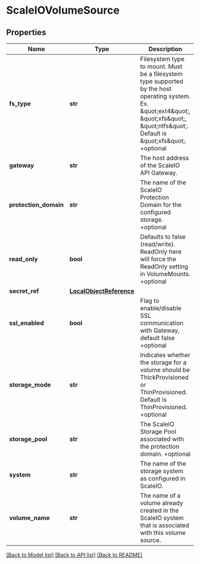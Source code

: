 # ScaleIOVolumeSource

## Properties
Name | Type | Description | Notes
------------ | ------------- | ------------- | -------------
**fs_type** | **str** | Filesystem type to mount. Must be a filesystem type supported by the host operating system. Ex. \&quot;ext4\&quot;, \&quot;xfs\&quot;, \&quot;ntfs\&quot;. Default is \&quot;xfs\&quot;. +optional | [optional] 
**gateway** | **str** | The host address of the ScaleIO API Gateway. | [optional] 
**protection_domain** | **str** | The name of the ScaleIO Protection Domain for the configured storage. +optional | [optional] 
**read_only** | **bool** | Defaults to false (read/write). ReadOnly here will force the ReadOnly setting in VolumeMounts. +optional | [optional] 
**secret_ref** | [**LocalObjectReference**](LocalObjectReference.md) |  | [optional] 
**ssl_enabled** | **bool** | Flag to enable/disable SSL communication with Gateway, default false +optional | [optional] 
**storage_mode** | **str** | Indicates whether the storage for a volume should be ThickProvisioned or ThinProvisioned. Default is ThinProvisioned. +optional | [optional] 
**storage_pool** | **str** | The ScaleIO Storage Pool associated with the protection domain. +optional | [optional] 
**system** | **str** | The name of the storage system as configured in ScaleIO. | [optional] 
**volume_name** | **str** | The name of a volume already created in the ScaleIO system that is associated with this volume source. | [optional] 

[[Back to Model list]](../README.md#documentation-for-models) [[Back to API list]](../README.md#documentation-for-api-endpoints) [[Back to README]](../README.md)


